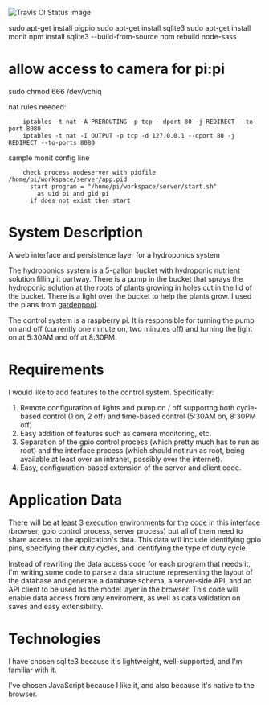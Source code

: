 ![Travis CI Status Image](https://travis-ci.org/RLuckom/bucket-brain.svg)

sudo apt-get install pigpio
sudo apt-get install sqlite3
sudo apt-get install monit
npm install sqlite3 --build-from-source
npm rebuild node-sass

# allow access to camera for pi:pi
sudo chmod 666 /dev/vchiq

nat rules needed:

        iptables -t nat -A PREROUTING -p tcp --dport 80 -j REDIRECT --to-port 8080
        iptables -t nat -I OUTPUT -p tcp -d 127.0.0.1 --dport 80 -j REDIRECT --to-ports 8080

sample monit config line

        check process nodeserver with pidfile /home/pi/workspace/server/app.pid
          start program = "/home/pi/workspace/server/start.sh"
            as uid pi and gid pi
          if does not exist then start


System Description
==================

A web interface and persistence layer for a hydroponics system

The hydroponics system is a 5-gallon bucket with hydroponic nutrient solution filling it partway. There is
a pump in the bucket that sprays the hydroponic solution at the roots of plants growing in holes cut in the
lid of the bucket. There is a light over the bucket to help the plants grow. I used the plans from 
[gardenpool](https://gardenpool.org/online-classes/how-to-make-a-simple-5-gallon-bucket-aeroponics-system).

The control system is a raspberry pi. It is responsible for turning the pump on and off (currently one minute on,
two minutes off) and turning the light on at 5:30AM and off at 8:30PM. 


Requirements
============

I would like to add features to the control system. Specifically:

  1. Remote configuration of lights and pump on / off supportng both cycle-based control (1 on, 2 off) and time-based
     control (5:30AM on, 8:30PM off)
  2. Easy addition of features such as camera monitoring, etc.
  3. Separation of the gpio control process (which pretty much has to run as root) and the interface process
     (which should not run as root, being available at least over an intranet, possibly over the internet).
  4. Easy, configuration-based extension of the server and client code.


Application Data
================

There will be at least 3 execution environments for the code in this interface (browser, gpio control process,
server process) but all of them need to share access to the application's data. This data will include identifying
gpio pins, specifying their duty cycles, and identifying the type of duty cycle. 

Instead of rewriting the data access code for each program that needs it, I'm writing some code to parse a data
structure representing the layout of the database and generate a database schema, a server-side API, and an API
client to be used as the model layer in the browser. This code will enable data access from any enviroment, as well
as data validation on saves and easy extensibility.


Technologies
============

I have chosen sqlite3 because it's lightweight, well-supported, and I'm familiar with it.

I've chosen JavaScript because I like it, and also because it's native to the browser.
